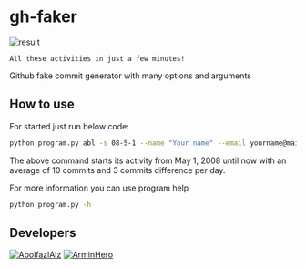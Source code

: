 # gh-faker

![result](https://user-images.githubusercontent.com/73333017/175229269-4093adf3-30c2-4ef9-862e-d545a1acf70a.gif)

`All these activities in just a few minutes!`

Github fake commit generator with many options and arguments

## How to use

For started just run below code:

```bash
python program.py abl -s 08-5-1 --name "Your name" --email yourname@mail.com -rd 3
```

The above command starts its activity from May 1, 2008 until now with an average of 10 commits and 3 commits difference per day.

For more information you can use program help

```bash
python program.py -h
```

## Developers

[![AbolfazlAlz][]][abolfazlalzgithub]
[![ArminHero][]][arminherogithub]

[abolfazlalz]: https://github.com/abolfazlalz.png?size=35
[abolfazlalzgithub]: https://github.com/abolfazlalz
[arminhero]: https://github.com/arminhero1.png?size=35
[arminherogithub]: https://github.com/arminhero1
